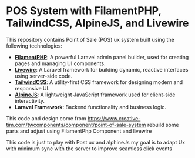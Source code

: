 

# POS System with FilamentPHP, TailwindCSS, AlpineJS, and Livewire

This repository contains Point of Sale (POS) ux system built using the following technologies:

- **[FilamentPHP](https://filamentphp.com/)**: A powerful Laravel admin panel builder, used for creating pages and managing UI components.
- **[Livewire](https://laravel-livewire.com/)**: A Laravel framework for building dynamic, reactive interfaces using server-side code.
- **[TailwindCSS](https://tailwindcss.com/)**: A utility-first CSS framework for designing modern and responsive UI.
- **[AlpineJS](https://alpinejs.dev/)**: A lightweight JavaScript framework used for client-side interactivity.
- **Laravel Framework**: Backend functionality and business logic.

This code and design come from https://www.creative-tim.com/twcomponents/component/point-of-sale-system
rebuild some parts and adjust using FilamentPhp Component and livewire

This code is just to play with Post ux and alphineJs
my goal is to adapt Ux with minimum sync with the server to improve seamless click events
